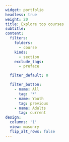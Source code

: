 ```yaml
---
widget: portfolio
headless: true
weight: 20
title: Explore top courses
subtitle:
content:
  filters:
    folders:
      - course
    kinds:
      - section
    exclude_tags:
      - preface

  filter_default: 0

  filter_button:
    - name: All
      tag: '*'
    - name: Youth
      tag: previous
    - name: Adults
      tag: current
design:
  columns: '1'
  view: masonry
  flip_alt_rows: false
---
```


